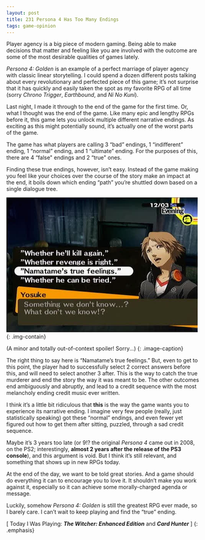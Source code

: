```yaml
---
layout: post
title: 231 Persona 4 Has Too Many Endings
tags: game-opinion
---
```

Player agency is a big piece of modern gaming.  Being able to make decisions that matter and feeling like you are involved with the outcome are some of the most desirable qualities of games lately.

*Persona 4: Golden* is an example of a perfect marriage of player agency with classic linear storytelling.  I could spend a dozen different posts talking about every revolutionary and perfected piece of this game; it’s not surprise that it has quickly and easily taken the spot as my favorite RPG of all time (sorry *Chrono Trigger*, *Earthbound*, and *Ni No Kuni*).

Last night, I made it through to the end of the game for the first time.  Or, what I thought was the end of the game.  Like many epic and lengthy RPGs before it, this game lets you unlock multiple different narrative endings.  As exciting as this might potentially sound, it’s actually one of the worst parts of the game.

The game has what players are calling 3 “bad” endings, 1 “indifferent” ending, 1 “normal” ending, and 1 “ultimate” ending.  For the purposes of this, there are 4 “false" endings and 2 “true" ones.

Finding these true endings, however, isn’t easy.  Instead of the game making you feel like your choices over the course of the story make an impact at the end, it boils down which ending “path” you’re shuttled down based on a single dialogue tree.

![Persona4](/img/games/231_Persona_4_Has_Too_Many_Endings.jpg "Persona4"){: .img-contain}

(A minor and totally out-of-context spoiler! Sorry...)
{: .image-caption}

The right thing to say here is “Namatame’s true feelings.”  But, even to get to this point, the player had to successfully select 2 correct answers before this, and will need to select another 3 after.  This is the way to catch the true murderer and end the story the way it was meant to be.  The other outcomes end ambiguously and abruptly, and lead to a credit sequence with the most melancholy ending credit music ever written.

I think it’s a little bit ridiculous that **this** is the way the game wants you to experience its narrative ending.  I imagine very few people (really, just statistically speaking) got these “normal” endings, and even fewer yet figured out how to get them after sitting, puzzled, through a sad credit sequence.

Maybe it’s 3 years too late (or 9!? the original *Persona 4* came out in 2008, on the PS2; interestingly, **almost 2 years after the release of the PS3 console**), and this argument is void.  But I think it’s still relevant, and something that shows up in new RPGs today.

At the end of the day, we want to be told great stories. And a game should do everything it can to encourage you to love it.  It shouldn’t make you work against it, especially so it can achieve some morally-charged agenda or message.

Luckily, somehow *Persona 4: Golden* is still the greatest RPG ever made, so I barely care.  I can’t wait to keep playing and find the “true” ending.

[ Today I Was Playing: ***The Witcher: Enhanced Edition*** and ***Card Hunter*** ]
{: .emphasis}

